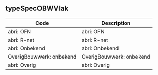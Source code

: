 ## typeSpecOBWVlak				
				
|	Code	|	Description	|
|	---	|	---	|
|	abri: OFN	|	abri: OFN	|
|	abri: R-net	|	abri: R-net	|
|	abri: Onbekend	|	abri: Onbekend	|
|	OverigBouwwerk: onbekend	|	OverigBouwwerk: onbekend	|
|	abri: Overig	|	abri: Overig	|

